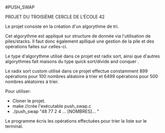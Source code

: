 #PUSH_SWAP

PROJET DU TROISIÈME CERCLE DE L'ÉCOLE 42

Le projet consiste en la création d'un algorythme de tri.

Cet algorythme est appliqué sur structure de donnée via l'utilisation de piles/stacks. Il faut donc également aplliqué une gestion de la pile et des opérations faites sur celles-ci. 

Le type d'algorythme utilisé dans ce projet est radix sort, ainsi que d'autres algorythmes fait maisons du type quick sort/divide and conquer . 

Le radix sort custom utilisé dans ce projet effectue constamment 899 opérations pour 100 nombres aléatoire à trier et 6499 opérations pour 500 nombres aléatoires à trier. 

Pour utiliser: 
 - Cloner le projet.
 - make //crée l'exécutable push_swap.c 
 - ./push_swap "48 77 2 4 ... [NOMBRES]... "

Le programme écris les opérations effectuées pour trier la liste sur le terminal. 
